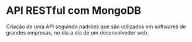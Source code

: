 # API RESTful com MongoDB

Criação de uma API seguindo padrões que são utilizados em softwares de grandes empresas, no dia a dia de um desenvolvedor web.
